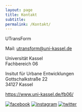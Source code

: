 ```yaml
---
layout: page
title: Kontakt
subtitle:
permalink: /Kontakt/
---
```


UTransForm

Mail: <a href="mailto:utransform@uni-kassel.de">utransform@uni-kassel.de<a/>

Universität Kassel  
Fachbereich 06

Insitut für Urbane Entwicklungen  
Gottschalkstraße 22  
34127 Kassel  

<a href="https://www.uni-kassel.de/fb06/">https://www.uni-kassel.de/fb06/<a/>
  
  [![facebook](https://utransform.github.io/assets/images/icon_fb_50.png)](https://www.facebook.com/utransform.geo) [![instagram](https://utransform.github.io/assets/images/icon_insta_50.png)](https://www.instagram.com/utransform_/) [![twitter](https://utransform.github.io/assets/images/iicon_twitter_50.png)](https://twitter.com/_UTransForM)
